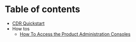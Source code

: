 # Table of contents

* [CDR Quickstart](docs/quickstart.md)
* How tos
    * [How To Access the Product Administration Consoles](docs/howto_adminconsoles.md)
